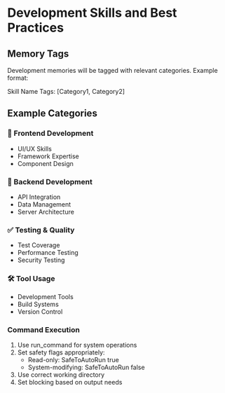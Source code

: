 # Development Skills and Best Practices

## Memory Tags
Development memories will be tagged with relevant categories.
Example format:

Skill Name
Tags: [Category1, Category2]

## Example Categories

### 🎨 Frontend Development
- UI/UX Skills
- Framework Expertise
- Component Design

### 🔧 Backend Development
- API Integration
- Data Management
- Server Architecture

### ✅ Testing & Quality
- Test Coverage
- Performance Testing
- Security Testing

### 🛠 Tool Usage
- Development Tools
- Build Systems
- Version Control

### Command Execution
1. Use run_command for system operations
2. Set safety flags appropriately:
   - Read-only: SafeToAutoRun true
   - System-modifying: SafeToAutoRun false
3. Use correct working directory
4. Set blocking based on output needs
